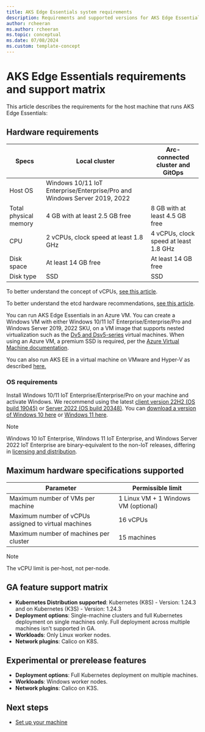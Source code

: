 ```yaml
---
title: AKS Edge Essentials system requirements 
description: Requirements and supported versions for AKS Edge Essentials. 
author: rcheeran
ms.author: rcheeran
ms.topic: conceptual
ms.date: 07/08/2024
ms.custom: template-concept
---
```


# AKS Edge Essentials requirements and support matrix

This article describes the requirements for the host machine that runs AKS Edge Essentials:

## Hardware requirements

  | Specs | Local cluster | Arc-connected cluster and GitOps|
  | ---------- | --------- |--------- |
  | Host OS | Windows 10/11 IoT Enterprise/Enterprise/Pro and Windows Server 2019, 2022||
  | Total physical memory | 4 GB with at least 2.5 GB free | 8 GB with at least 4.5 GB free  |
  | CPU | 2 vCPUs, clock speed at least 1.8 GHz |4 vCPUs, clock speed at least 1.8 GHz|
  | Disk space | At least 14 GB free |At least 14 GB free |
  | Disk type| SSD | SSD |

To better understand the concept of vCPUs, [see this article](https://social.technet.microsoft.com/wiki/contents/articles/1234.hyper-v-concepts-vcpu-virtual-processor-q-a.aspx).

To better understand the etcd hardware recommendations, [see this article](https://etcd.io/docs/v3.5/op-guide/hardware/).

You can run AKS Edge Essentials in an Azure VM. You can create a Windows VM with either Windows 10/11 IoT Enterprise/Enterprise/Pro and Windows Server 2019, 2022 SKU, on a VM image that supports nested virtualization such as the [Dv5 and Dsv5-series](/azure/virtual-machines/dv5-dsv5-series) virtual machines. When using an Azure VM, a premium SSD is required, per the [Azure Virtual Machine documentation](/azure/virtual-machines/disks-types#disk-type-comparison). 

You can also run AKS EE in a virtual machine on VMware and Hyper-V as described [here.](./aks-edge-howto-setup-nested-environment.md)

### OS requirements

Install Windows 10/11 IoT Enterprise/Enterprise/Pro on your machine and activate Windows. We recommend using the latest [client version 22H2 (OS build 19045)](/windows/release-health/release-information) or [Server 2022 (OS build 20348)](/windows/release-health/windows-server-release-info). You can [download a version of Windows 10 here](https://www.microsoft.com/software-download/windows10) or [Windows 11 here](https://www.microsoft.com/software-download/windows11).

> [!NOTE]
> Windows 10 IoT Enterprise, Windows 11 IoT Enterprise, and Windows Server 2022 IoT Enterprise are binary-equivalent to the non-IoT releases, differing in [licensing and distribution](/windows/iot/iot-enterprise/getting_started).

## Maximum hardware specifications supported

| Parameter | Permissible limit |
| ---------- | --------- |
| Maximum number of VMs per machine  | 1 Linux VM + 1 Windows VM (optional) |
| Maximum number of vCPUs assigned to virtual machines  | 16 vCPUs |
| Maximum number of machines per cluster | 15 machines |

> [!NOTE]
> The vCPU limit is per-host, not per-node.

## GA feature support matrix

- **Kubernetes Distribution supported**: Kubernetes (K8S) - Version: 1.24.3 and on Kubernetes (K3S) - Version: 1.24.3
- **Deployment options**: Single-machine clusters and full Kubernetes deployment on single machines only. Full deployment across multiple machines isn't supported in GA.
- **Workloads**: Only Linux worker nodes.
- **Network plugins**: Calico on K8S.

## Experimental or prerelease features

- **Deployment options**: Full Kubernetes deployment on multiple machines.
- **Workloads**: Windows worker nodes.
- **Network plugins**: Calico on K3S.

## Next steps

- [Set up your machine](./aks-edge-howto-setup-machine.md)
